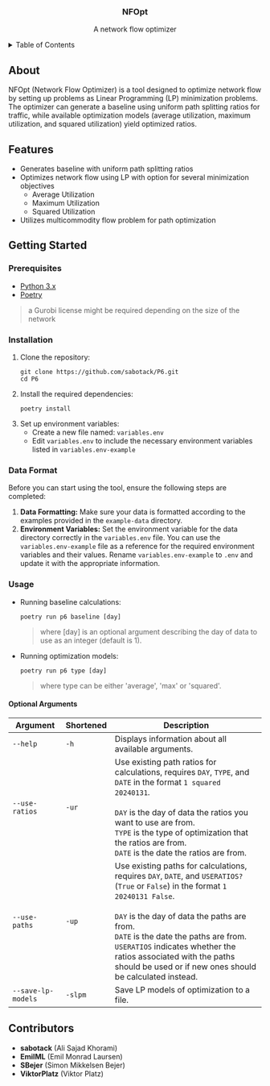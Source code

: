 <!-- PROJECT TITLE -->
<br />
<div align="center">
  <!-- LOGO MAYBE -->

  <h3 align="center">NFOpt</h3>

  <p align="center">
    A network flow optimizer
    <br />
  </p>
</div>

<!-- TABLE OF CONTENTS -->
<details>
  <summary>Table of Contents</summary>
  <ol>
    <li><a href="#about">About The Project</a></li>
    <li><a href="#features">Features</a></li>
    <li>
      <a href="#getting-started">Getting Started</a>
      <ul>
        <li><a href="#prerequisites">Prerequisites</a></li>
        <li><a href="#installation">Installation</a></li>
      </ul>
    </li>
    <li><a href="#usage">Usage</a></li>
    <li><a href="#contributors">Contributors</a></li>
  </ol>
</details>

## About
NFOpt (Network Flow Optimizer) is a tool designed to optimize network flow by setting up problems as Linear Programming (LP) minimization problems.
The optimizer can generate a baseline using uniform path splitting ratios for traffic, while available optimization models (average utilization, maximum utilization, and squared utilization) yield optimized ratios.

## Features
- Generates baseline with uniform path splitting ratios
- Optimizes network flow using LP with option for several minimization objectives
  - Average Utilization
  - Maximum Utilization
  - Squared Utilization
- Utilizes multicommodity flow problem for path optimization

## Getting Started

### Prerequisites
- [Python 3.x](https://www.python.org/downloads/)
- [Poetry](https://python-poetry.org/docs/)

> a Gurobi license might be required depending on the size of the network

### Installation
1. Clone the repository:
    ```
    git clone https://github.com/sabotack/P6.git
    cd P6
    ```
2. Install the required dependencies:
    ```
    poetry install
    ```
3. Set up environment variables:
   - Create a new file named: `variables.env`
   - Edit `variables.env` to include the necessary environment variables listed in `variables.env-example`

### Data Format
Before you can start using the tool, ensure the following steps are completed:

1. **Data Formatting:** Make sure your data is formatted according to the examples provided in the `example-data` directory.
2. **Environment Variables:** Set the environment variable for the data directory correctly in the `variables.env` file. You can use the `variables.env-example` file as a reference for the required environment variables and their values. Rename `variables.env-example` to `.env` and update it with the appropriate information.

### Usage
- Running baseline calculations:
    ```
    poetry run p6 baseline [day]
    ```
    > where [day] is an optional argument describing the day of data to use as an integer (default is 1).

- Running optimization models:
    ```
    poetry run p6 type [day]
    ```
  > where type can be either 'average', 'max' or 'squared'.


#### Optional Arguments
|     Argument       | Shortened | Description                                           |
|--------------------|-----------|-------------------------------------------------------|
| `--help`           | `-h`      | Displays information about all available arguments.   |
| `--use-ratios`     | `-ur`     | Use existing path ratios for calculations, requires `DAY`, `TYPE`, and `DATE` in the format `1 squared 20240131`. <br><br> `DAY` is the day of data the ratios you want to use are from. <br> `TYPE` is the type of optimization that the ratios are from. <br> `DATE` is the date the ratios are from. |
| `--use-paths`      | `-up`     | Use existing paths for calculations, requires `DAY`, `DATE`, and `USERATIOS?` (`True` or `False`) in the format `1 20240131 False`. <br><br> `DAY` is the day of data the paths are from. <br> `DATE` is the date the paths are from. <br> `USERATIOS` indicates whether the ratios associated with the paths should be used or if new ones should be calculated instead. |
| `--save-lp-models` | `-slpm`   | Save LP models of optimization to a file.             |



## Contributors
- **sabotack** (Ali Sajad Khorami)
- **EmilML** (Emil Monrad Laursen)
- **SBejer** (Simon Mikkelsen Bejer)
- **ViktorPlatz** (Viktor Platz)
